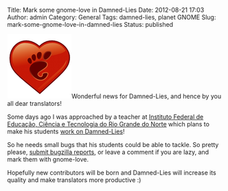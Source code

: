 Title: Mark some gnome-love in Damned-Lies
Date: 2012-08-21 17:03
Author: admin
Category: General
Tags: damned-lies, planet GNOME
Slug: mark-some-gnome-love-in-damned-lies
Status: published

[<img src="./wp-content/uploads/2007/12/gnomelovelogo.png" title="logotip del GNOME Love" class="alignright size-full wp-image-259" width="150" height="150" />](http://gil.badall.net/wp-content/uploads/2007/12/gnomelovelogo.png)Wonderful news for Damned-Lies, and hence by you all dear translators!

Some days ago I was approached by a teacher at [Instituto Federal de Educação, Ciência e Tecnologia do Rio Grande do Norte](http://portal2.ifrn.edu.br/curraisnovos "Website of the Brasilian Institute") which plans to make his students [work on Damned-Lies](http://docente.ifrn.edu.br/adorilsonbezerra/disciplinas/2012.1/desenvolvimento-web/projetos "Website describing the course objectives")!

So he needs small bugs that his students could be able to tackle. So pretty please, [submit bugzilla reports](https://bugzilla.gnome.org/enter_bug.cgi?product=damned-lies "Form to submit bug reports to Damned-Lies"), or leave a comment if you are lazy, and mark them with gnome-love.

Hopefully new contributors will be born and Damned-Lies will increase its quality and make translators more productive :)
